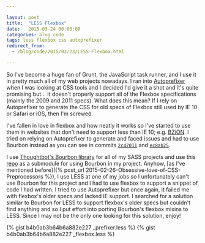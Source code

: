 ```yaml
---

layout: post
title:  "LESS Flexbox"
date:   2015-03-24 00:00:00
categories: blog code
tags: less flexbox css autoprefixer
redirect_from:
  - /blog/code/2015/03/23/LESS-Flexbox.html

---
```


So I've become a huge fan of Grunt, the JavaScript task runner, and I use it in pretty much all of my web projects nowadays. I ran into [Autoprefixer](https://github.com/postcss/autoprefixer) when I was looking at CSS tools and I decided I'd give it a shot and it's quite promising but... It doesn't properly support all of the Flexbox specifications (mainly the 2009 and 2011 specs). What does this mean? If I rely on Autoprefixer to generate the CSS for old specs of Flexbox still used by IE 10 or Safari or iOS, then I'm screwed.

I've fallen in love in flexbox and how neatly it works so I've started to use them in websites that don't need to support less than IE 10; e.g. [BZiON](https://github.com/allejo/bzion). I tried on relying on Autoprefixer to generate and faced issues and had to use Bourbon instead as you can see in commits [`2c47011`](https://github.com/allejo/bzion/commit/2c470112a14e2737448868b8ff7b72bee2513c6b) and [`ec8ab25`](https://github.com/allejo/bzion/commit/ec8ab2560330ead0566379464450d5c71c46adbc).

I use [Thoughtbot's Bourbon library](http://bourbon.io/) for all of my SASS projects and use this [repo](https://github.com/Sujevo/lib-bourbon) as a submodule for using Bourbon in my project. Anyhow, [as I've mentioned before]({% post_url 2015-02-26-Obsessive-love-of-CSS-Preprocessors %}), I use LESS at one of my jobs so I unfortunately can't use Bourbon for this project and I had to use flexbox to support a snippet of code I had written. I tried to use Autoprefixer but once again, it failed me with flexbox's older specs and lacked IE support. I searched for a solution similar to Bourbon for LESS to support flexbox's older specs but couldn't find anything and so I put effort into porting Bourbon's flexbox mixins to LESS. Since I may not be the only one looking for this solution, enjoy!

{% gist b4b0ab3b64b6a882e227 _prefixer.less %}
{% gist b4b0ab3b64b6a882e227 _flexbox.less %}
